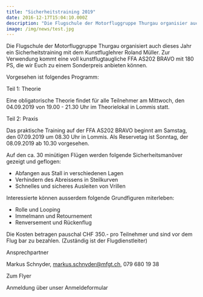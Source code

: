 ```yaml
---
title: "Sicherheitstraining 2019"
date: 2016-12-17T15:04:10.000Z
description: "Die Flugschule der Motorfluggruppe Thurgau organisier auch dieses Jahr ein Sicherheitstraining mit dem Kunstfluglehrer Müller..."
image: /img/news/test.jpg
---
```

Die Flugschule der Motorfluggruppe Thurgau organisiert auch dieses Jahr ein Sicherheitstraining mit dem Kunstfluglehrer Roland Müller. Zur Verwendung kommt eine voll kunstflugtaugliche FFA AS202 BRAVO mit 180 PS, die wir Euch zu einem Sonderpreis anbieten können.

Vorgesehen ist folgendes Programm:

Teil 1: Theorie

Eine obligatorische Theorie findet für alle Teilnehmer am Mittwoch, den 04.09.2019 von 19.00 - 21.30 Uhr im Theorielokal in Lommis statt.

Teil 2: Praxis

Das praktische Training auf der FFA AS202 BRAVO beginnt am Samstag, den 07.09.2019 um 08.30 Uhr in Lommis. Als Reservetag ist Sonntag, der 08.09.2019 ab 10.30 vorgesehen.

Auf den ca. 30 minütigen Flügen werden folgende Sicherheitsmanöver gezeigt und geflogen:

- Abfangen aus Stall in verschiedenen Lagen
- Verhindern des Abreissens in Steilkurven
- Schnelles und sicheres Ausleiten von Vrillen

Interessierte können ausserdem folgende Grundfiguren miterleben:

- Rolle und Looping
- Immelmann und Retournement
- Renversement und Rückenflug

Die Kosten betragen pauschal CHF 350.- pro Teilnehmer und sind vor dem Flug bar zu bezahlen. (Zuständig ist der Flugdienstleiter)

Ansprechpartner

Markus Schnyder, markus.schnyder@mfgt.ch, 079 680 19 38

Zum Flyer

Anmeldung über unser Anmeldeformular